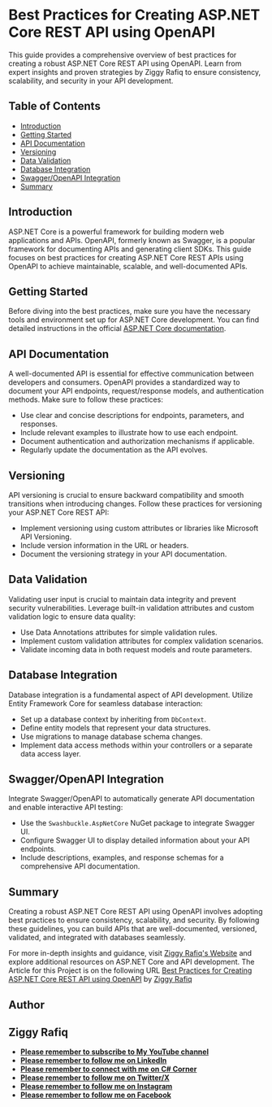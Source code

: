 # Best Practices for Creating ASP.NET Core REST API using OpenAPI

This guide provides a comprehensive overview of best practices for creating a robust ASP.NET Core REST API using OpenAPI. Learn from expert insights and proven strategies by Ziggy Rafiq to ensure consistency, scalability, and security in your API development.

## Table of Contents

- [Introduction](#introduction)
- [Getting Started](#getting-started)
- [API Documentation](#api-documentation)
- [Versioning](#versioning)
- [Data Validation](#data-validation)
- [Database Integration](#database-integration)
- [Swagger/OpenAPI Integration](#swaggeropenapi-integration)
- [Summary](#summary)

## Introduction

ASP.NET Core is a powerful framework for building modern web applications and APIs. OpenAPI, formerly known as Swagger, is a popular framework for documenting APIs and generating client SDKs. This guide focuses on best practices for creating ASP.NET Core REST APIs using OpenAPI to achieve maintainable, scalable, and well-documented APIs.

## Getting Started

Before diving into the best practices, make sure you have the necessary tools and environment set up for ASP.NET Core development. You can find detailed instructions in the official [ASP.NET Core documentation](https://docs.microsoft.com/en-us/aspnet/core/introduction-to-aspnet-core).

## API Documentation

A well-documented API is essential for effective communication between developers and consumers. OpenAPI provides a standardized way to document your API endpoints, request/response models, and authentication methods. Make sure to follow these practices:

- Use clear and concise descriptions for endpoints, parameters, and responses.
- Include relevant examples to illustrate how to use each endpoint.
- Document authentication and authorization mechanisms if applicable.
- Regularly update the documentation as the API evolves.

## Versioning

API versioning is crucial to ensure backward compatibility and smooth transitions when introducing changes. Follow these practices for versioning your ASP.NET Core REST API:

- Implement versioning using custom attributes or libraries like Microsoft API Versioning.
- Include version information in the URL or headers.
- Document the versioning strategy in your API documentation.

## Data Validation

Validating user input is crucial to maintain data integrity and prevent security vulnerabilities. Leverage built-in validation attributes and custom validation logic to ensure data quality:

- Use Data Annotations attributes for simple validation rules.
- Implement custom validation attributes for complex validation scenarios.
- Validate incoming data in both request models and route parameters.

## Database Integration

Database integration is a fundamental aspect of API development. Utilize Entity Framework Core for seamless database interaction:

- Set up a database context by inheriting from `DbContext`.
- Define entity models that represent your data structures.
- Use migrations to manage database schema changes.
- Implement data access methods within your controllers or a separate data access layer.

## Swagger/OpenAPI Integration

Integrate Swagger/OpenAPI to automatically generate API documentation and enable interactive API testing:

- Use the `Swashbuckle.AspNetCore` NuGet package to integrate Swagger UI.
- Configure Swagger UI to display detailed information about your API endpoints.
- Include descriptions, examples, and response schemas for a comprehensive API documentation.

## Summary

Creating a robust ASP.NET Core REST API using OpenAPI involves adopting best practices to ensure consistency, scalability, and security. By following these guidelines, you can build APIs that are well-documented, versioned, validated, and integrated with databases seamlessly.

For more in-depth insights and guidance, visit [Ziggy Rafiq's Website](https://ziggyrafiq.com)  and explore additional resources on ASP.NET Core and API development. The Article for this Project is on the following URL [Best Practices for Creating ASP.NET Core REST API using OpenAPI](https://www.c-sharpcorner.com/article/best-practices-for-creating-asp-net-core-rest-api-using-openapi/) by [Ziggy Rafiq](https://ziggyrafiq.com)

## Author
## Ziggy Rafiq
* [**Please remember to subscribe to My YouTube channel**](https://www.youtube.com/)
* [**Please remember to follow me on LinkedIn**](https://www.linkedin.com/in/ziggyrafiq/)
* [**Please remember to connect with me on C# Corner**](https://www.c-sharpcorner.com/members/ziggy-rafiq)
* [**Please remember to follow  me on Twitter/X**](https://twitter.com/ziggyrafiq)
* [**Please remember to follow  me on Instagram**](https://www.instagram.com/ziggyrafiq/)
* [**Please remember to follow  me on Facebook**](https://www.facebook.com/ziggyrafiq)


